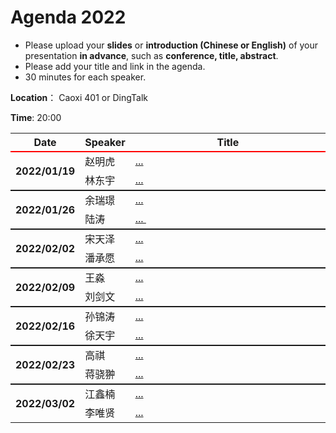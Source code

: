 # Agenda 2022

- Please upload your **slides** or **introduction (Chinese or English)** of your presentation **in advance**, such as **conference, title, abstract**.
- Please add your title and link in the agenda.
- 30 minutes for each speaker.

**Location**： Caoxi 401 or DingTalk

**Time**: 20:00 



<table>
<tr>
    <th> Date </th>
    <th> Speaker </th>
    <th style="width:600px;"> Title </th>
</tr>

<!-- new -->
	
<tr style="border-top:2px solid red;">
    <th rowspan=2> 2022/01/19 </th>
    <td>  赵明虎 </td>
    <td><a href="https://github.com/ZJU-ARClab/Seminar/tree/main/2022/01-19"> ... </a></td>
</tr>
<tr >
    <td>  林东宇 </td>
    <td> <a href="https://github.com/ZJU-ARClab/Seminar/tree/main/2022/01-19"> ... </a></td>
</tr>

<tr style="border-top:2px solid;">
    <th rowspan=2> 2022/01/26 </th>
    <td> 余瑞璟 </td>
    <td><a href="https://github.com/ZJU-ARClab/Seminar/tree/main/2022/01-26"> ... </a></td>
</tr>
<tr >
    <td>  陆涛	 </td>
    <td> <a href="https://github.com/ZJU-ARClab/Seminar/tree/main/2022/01-26"> ... </a></td>
</tr>


<tr style="border-top:2px solid;">
    <th rowspan=2> 2022/02/02 </th>
    <td> 宋天泽 </td>
    <td><a href="https://github.com/ZJU-ARClab/Seminar/tree/main/2022/02-02"> ... </a></td>
</tr>
<tr >
    <td> 潘承愿 </td>
    <td> <a href="https://github.com/ZJU-ARClab/Seminar/tree/main/2022/02-02"> ... </a></td>
</tr>

<tr style="border-top:2px solid;">
    <th rowspan=2> 2022/02/09 </th>
    <td> 王淼 </td>
    <td><a href="https://github.com/ZJU-ARClab/Seminar/tree/main/2022/02-09"> ...  </a></td>
</tr>
<tr >
    <td> 刘剑文 </td>
    <td> <a href="https://github.com/ZJU-ARClab/Seminar/tree/main/2022/02-09"> ... </a></td>
</tr>


<tr style="border-top:2px solid;">
    <th rowspan=2> 2022/02/16 </th>
    <td>  孙锦涛 </td>
    <td><a href="https://github.com/ZJU-ARClab/Seminar/tree/main/2022/02-16"> ... </a></td>
</tr>
<tr >
    <td> 徐天宇	 </td>
    <td> <a href="https://github.com/ZJU-ARClab/Seminar/tree/main/2022/02-16"> ... </a></td>
</tr>


<tr style="border-top:2px solid;">
    <th rowspan=2> 2022/02/23 </th>
    <td> 高祺 </td>
    <td><a href="https://github.com/ZJU-ARClab/Seminar/tree/main/2022/02-23"> ... </a></td>
</tr>
<tr >
    <td> 蒋骁翀 </td>
    <td> <a href="https://github.com/ZJU-ARClab/Seminar/tree/main/2022/02-23"> ... </a></td>
</tr>

<tr style="border-top:2px solid;">
    <th rowspan=2> 2022/03/02 </th>
    <td> 江鑫楠 </td>
    <td><a href="https://github.com/ZJU-ARClab/Seminar/tree/main/2022/03-02"> ... </a></td>
</tr>
<tr >
    <td> 李唯贤 </td>
    <td> <a href="https://github.com/ZJU-ARClab/Seminar/tree/main/2022/03-02"> ... </a></td>
</tr>





</table>
